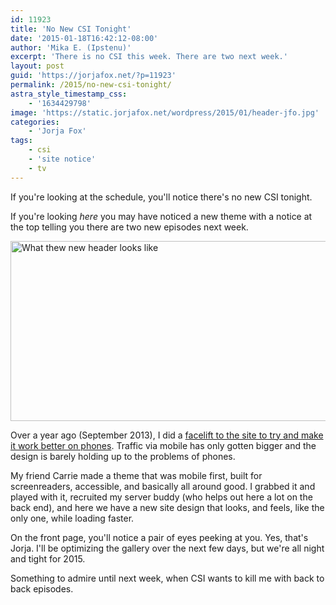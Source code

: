 ```yaml
---
id: 11923
title: 'No New CSI Tonight'
date: '2015-01-18T16:42:12-08:00'
author: 'Mika E. (Ipstenu)'
excerpt: 'There is no CSI this week. There are two next week.'
layout: post
guid: 'https://jorjafox.net/?p=11923'
permalink: /2015/no-new-csi-tonight/
astra_style_timestamp_css:
    - '1634429798'
image: 'https://static.jorjafox.net/wordpress/2015/01/header-jfo.jpg'
categories:
    - 'Jorja Fox'
tags:
    - csi
    - 'site notice'
    - tv
---
```


If you're looking at the schedule, you'll notice there's no new CSI tonight.

If you're looking _here_ you may have noticed a new theme with a notice at the top telling you there are two new episodes next week.

<img src="//jfo-static.net/wordpress/2015/01/new-header.png" alt="What thew new header looks like" width="1030" height="288" class="aligncenter size-full wp-image-11928" />

Over a year ago (September 2013), I did a <a href="https://jorjafox.net/2013/why-the-facelift-phones/">facelift to the site to try and make it work better on phones</a>. Traffic via mobile has only gotten bigger and the design is barely holding up to the problems of phones.

My friend Carrie made a theme that was mobile first, built for screenreaders, accessible, and basically all around good. I grabbed it and played with it, recruited my server buddy (who helps out here a lot on the back end), and here we have a new site design that looks, and feels, like the only one, while loading faster.

On the front page, you'll notice a pair of eyes peeking at you. Yes, that's Jorja. I'll be optimizing the gallery over the next few days, but we're all night and tight for 2015.

Something to admire until next week, when CSI wants to kill me with back to back episodes.
